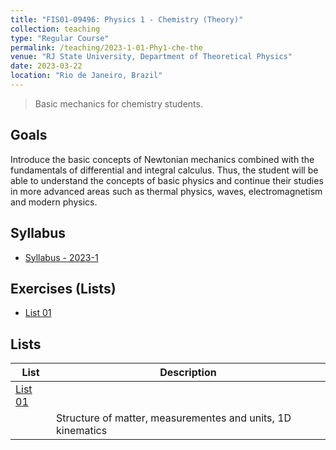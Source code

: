 ```yaml
---
title: "FIS01-09496: Physics 1 - Chemistry (Theory)"
collection: teaching
type: "Regular Course"
permalink: /teaching/2023-1-01-Phy1-che-the
venue: "RJ State University, Department of Theoretical Physics"
date: 2023-03-22
location: "Rio de Janeiro, Brazil"
---
```


> Basic mechanics for chemistry students.

## Goals

Introduce the basic concepts of Newtonian mechanics combined with the fundamentals of differential and integral calculus. Thus, the student will be able to understand the concepts of basic physics and continue their studies in more advanced areas such as thermal physics, waves, electromagnetism and modern physics.

## Syllabus

* [Syllabus - 2023-1](https://aranharafael.github.io/files/QuiFis1/Syllabus_2023_1.pdf)

## Exercises (Lists)

* [List 01](https://aranharafael.github.io/files/QuiFis1/Lista01.pdf)

## Lists

| List            | Description                                                              |
| --------         | ------------------------------------------------------------ |
| [List 01](https://aranharafael.github.io/files/QuiFis1/Lista01.pdf)
     | Structure of matter, measurementes and units, 1D kinematics                          |


